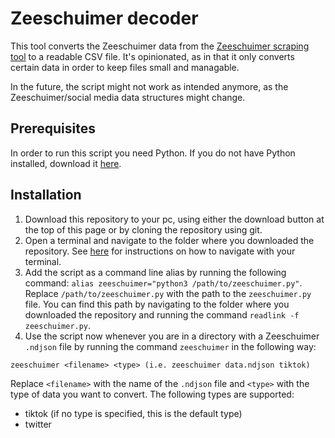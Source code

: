 # Zeeschuimer decoder
This tool converts the Zeeschuimer data from the [Zeeschuimer scraping tool](https://github.com/digitalmethodsinitiative/zeeschuimer) to a readable CSV file. It's opinionated, as in that it only converts certain data in order to keep files small and managable. 

In the future, the script might not work as intended anymore, as the Zeeschuimer/social media data structures might change.

## Prerequisites
In order to run this script you need Python. If you do not have Python installed, download it [here](https://www.python.org/). 

## Installation
1. Download this repository to your pc, using either the download button at the top of this page or by cloning the repository using git.
2. Open a terminal and navigate to the folder where you downloaded the repository. See [here](https://openclassrooms.com/en/courses/4614926-learn-the-command-line-in-terminal/4634356-navigate-your-system) for instructions on how to navigate with your terminal. 
3. Add the script as a command line alias by running the following command: `alias zeeschuimer="python3 /path/to/zeeschuimer.py"`. Replace `/path/to/zeeschuimer.py` with the path to the `zeeschuimer.py` file. You can find this path by navigating to the folder where you downloaded the repository and running the command `readlink -f zeeschuimer.py`.
4. Use the script now whenever you are in a directory with a Zeeschuimer `.ndjson` file by running the command `zeeschuimer` in the following way:
```
zeeschuimer <filename> <type> (i.e. zeeschuimer data.ndjson tiktok)
```
Replace `<filename>` with the name of the `.ndjson` file and `<type>` with the type of data you want to convert. The following types are supported:
- tiktok (if no type is specified, this is the default type)
- twitter